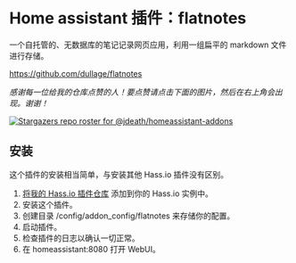 # Home assistant 插件：flatnotes

一个自托管的、无数据库的笔记记录网页应用，利用一组扁平的 markdown 文件进行存储。

https://github.com/dullage/flatnotes

_感谢每一位给我的仓库点赞的人！要点赞请点击下面的图片，然后在右上角会出现。谢谢！_

[![Stargazers repo roster for @jdeath/homeassistant-addons](https://reporoster.com/stars/jdeath/homeassistant-addons)](https://github.com/jdeath/homeassistant-addons/stargazers)


## 安装

这个插件的安装相当简单，与安装其他 Hass.io 插件没有区别。

1. [将我的 Hass.io 插件仓库][repository] 添加到你的 Hass.io 实例中。
1. 安装这个插件。
1. 创建目录 /config/addon_config/flatnotes 来存储你的配置。
1. 启动插件。
1. 检查插件的日志以确认一切正常。
1. 在 homeassistant:8080 打开 WebUI。


[repository]: https://github.com/jdeath/homeassistant-addons